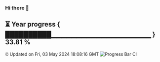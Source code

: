 ### Hi there 👋
⏳ Year progress { ██████████▁▁▁▁▁▁▁▁▁▁▁▁▁▁▁▁▁▁▁▁ } 33.81 %
---
⏰ Updated on Fri, 03 May 2024 18:08:16 GMT
![Progress Bar CI](https://github.com/Moyi321/Moyi321/workflows/Progress%20Bar%20CI/badge.svg)
